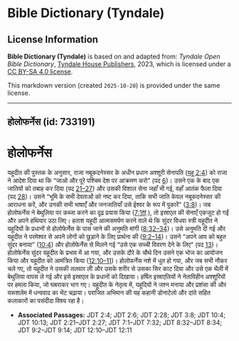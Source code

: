 # Bible Dictionary (Tyndale)

## License Information

**Bible Dictionary (Tyndale)** is based on and adapted from: _Tyndale Open Bible Dictionary_, [Tyndale House Publishers](https://tyndaleopenresources.com/), 2023, which is licensed under a [CC BY-SA 4.0 license](https://creativecommons.org/licenses/by-sa/4.0/legalcode.en).

This markdown version (created `2025-10-20`) is provided under the same license.



--------------------------------

## होलोफर्नेस (id: 733191)

होलोफर्नेस
==========

यहूदीत की पुस्तक के अनुसार, राजा नबूकदनेस्सर के अधीन प्रधान अश्शूरी सेनापति ([यहू 2:4](https://ref.ly/Jdt2:4)) को राजा ने आदेश दिया था कि “जाओ और पूरे पश्चिम देश पर आक्रमण करो” (पद [6](https://ref.ly/Jdt2:6))। उसने एक के बाद एक जातियों को तबाह कर दिया (पद [21–27](https://ref.ly/Jdt2:21-Jdt2:27)) और उसकी विशाल सेना जहाँ भी गई, वहाँ आतंक फैला दिया (पद [28](https://ref.ly/Jdt2:28))। उसने “भूमि के सभी देवताओं को नष्ट कर दिया, ताकि सभी जाति केवल नबूकदनेस्सर की आराधना करें, और उनकी सभी भाषाएँ और जनजातियाँ उसे ईश्वर के रूप में पुकारें” ([3:8](https://ref.ly/Jdt3:8))। जब होलोफर्नेस ने बेथुलिया पर कब्जा करने का दृढ़ प्रयास किया ([7:1ff](https://ref.ly/Jdt7:1-Jdt7:32).), तो इस्राएल की सेनाएँ एकजुट हो गईं और अपने हथियार उठा लिए। हताश यहूदी आत्मसमर्पण करने वाले थे कि सुंदर विधवा स्त्री यहूदीत ने यहूदियों के प्रधानों से होलोफेर्नेस के पास जाने की अनुमति मांगी ([8:32–34](https://ref.ly/Jdt8:32-Jdt8:34))। उसे अनुमति दी गई और यहूदीत ने परमेश्वर से अपने लोगों को छुड़ाने के लिए प्रार्थना की ([9:2–14](https://ref.ly/Jdt9:2-Jdt9:14))। उसने “अपने आप को बहुत सुंदर बनाया” ([10:4](https://ref.ly/Jdt10:4)) और होलोफेर्नेस से मिलने गई “उसे एक सच्ची विवरण देने के लिए” (पद [13](https://ref.ly/Jdt10:13))। होलोफेर्नेस सुंदर यहूदीत के प्रभाव में आ गया, और उसके दौरे के चौथे दिन उसने एक भोज का आयोजन किया और यहूदीत को आमंत्रित किया ([12:10–11](https://ref.ly/Jdt12:10-Jdt12:11))। होलोफर्नेस नशे में धुत हो गया, और जब सभी नौकर चले गए, तो यहूदीत ने उसकी तलवार ली और उसके शरीर से उसका सिर काट दिया और उसे एक थैली में बेथुलिया वापस ले गई और इसे इस्राएल के प्रधानों को दिखाया। हर्षित इस्राएलियों ने नेताविहीन अश्शूरियों पर हमला किया, जो घबराकर भाग गए। यहूदीत के नेतृत्व में, यहूदियों ने जश्न मनाया और प्रशंसा की और यरूशलेम में धन्यवाद का भेंट चढ़ाया। पराजित अभिमान की यह कहानी डोनाटेलो और दांते सहित कलाकारों का पसंदीदा विषय रहा है।

* **Associated Passages:** JDT 2:4; JDT 2:6; JDT 2:28; JDT 3:8; JDT 10:4; JDT 10:13; JDT 2:21–JDT 2:27; JDT 7:1–JDT 7:32; JDT 8:32–JDT 8:34; JDT 9:2–JDT 9:14; JDT 12:10–JDT 12:11

